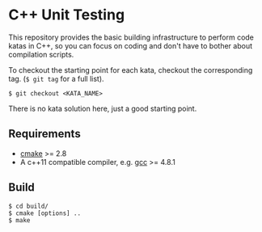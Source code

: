 # C++ Unit Testing

This repository provides the basic building infrastructure to perform code katas in C++, so you can focus on coding and don't have to bother about compilation scripts.

To checkout the starting point for each kata, checkout the corresponding tag. (`$ git tag` for a full list).

    $ git checkout <KATA_NAME>

There is no kata solution here, just a good starting point.

## Requirements

* [cmake](http://www.cmake.org/) >= 2.8
* A c++11 compatible compiler, e.g. [gcc](https://gcc.gnu.org/) >= 4.8.1

## Build

    $ cd build/
    $ cmake [options] ..
    $ make

